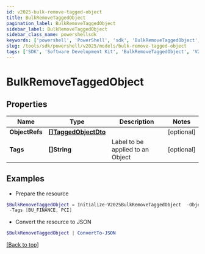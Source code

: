 ```yaml
---
id: v2025-bulk-remove-tagged-object
title: BulkRemoveTaggedObject
pagination_label: BulkRemoveTaggedObject
sidebar_label: BulkRemoveTaggedObject
sidebar_class_name: powershellsdk
keywords: ['powershell', 'PowerShell', 'sdk', 'BulkRemoveTaggedObject', 'V2025BulkRemoveTaggedObject'] 
slug: /tools/sdk/powershell/v2025/models/bulk-remove-tagged-object
tags: ['SDK', 'Software Development Kit', 'BulkRemoveTaggedObject', 'V2025BulkRemoveTaggedObject']
---
```



# BulkRemoveTaggedObject

## Properties

Name | Type | Description | Notes
------------ | ------------- | ------------- | -------------
**ObjectRefs** | [**[]TaggedObjectDto**](tagged-object-dto) |  | [optional] 
**Tags** | **[]String** | Label to be applied to an Object | [optional] 

## Examples

- Prepare the resource
```powershell
$BulkRemoveTaggedObject = Initialize-V2025BulkRemoveTaggedObject  -ObjectRefs null `
 -Tags [BU_FINANCE, PCI]
```

- Convert the resource to JSON
```powershell
$BulkRemoveTaggedObject | ConvertTo-JSON
```


[[Back to top]](#) 


